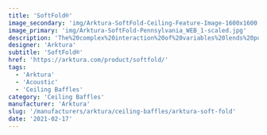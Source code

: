 ```yaml
---
title: 'SoftFold®'
image_secondary: 'img/Arktura-SoftFold-Ceiling-Feature-Image-1600x1600.png'
image_primary: 'img/Arktura-SoftFold-Pennsylvania_WEB_1-scaled.jpg'
description: 'The%20complex%20interaction%20of%20variables%20lends%20power%20to%20design.%20Using%20our%20Soft%20Sound%AE%20acoustical%20material%20%28100%25%20PET%20plastic%20with%20up%20to%2060%25%20recycled%20content%29%20and%20dimensional%20patterning%2C%20SoftFold%AE%20achieves%20acoustical%20dampening%20while%20creating%20a%20subtle%20play%20between%20light%20and%20shadow.%20It%20offers%20an%20award%20winning%20combination%20of%20design%20and%20functionality.%20%A0'
designer: 'Arktura'
subtitle: 'SoftFold®'
href: 'https://arktura.com/product/softfold/'
tags:
  - 'Arktura'
  - 'Acoustic'
  - 'Ceiling Baffles'
category: 'Ceiling Baffles'
manufacturer: 'Arktura'
slug: '/manufacturers/arktura/ceiling-baffles/arktura-soft-fold'
date: '2021-02-17'
---
```


